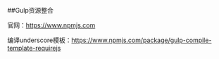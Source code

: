##Gulp资源整合

官网：https://www.npmjs.com

编译underscore模板：https://www.npmjs.com/package/gulp-compile-template-requirejs